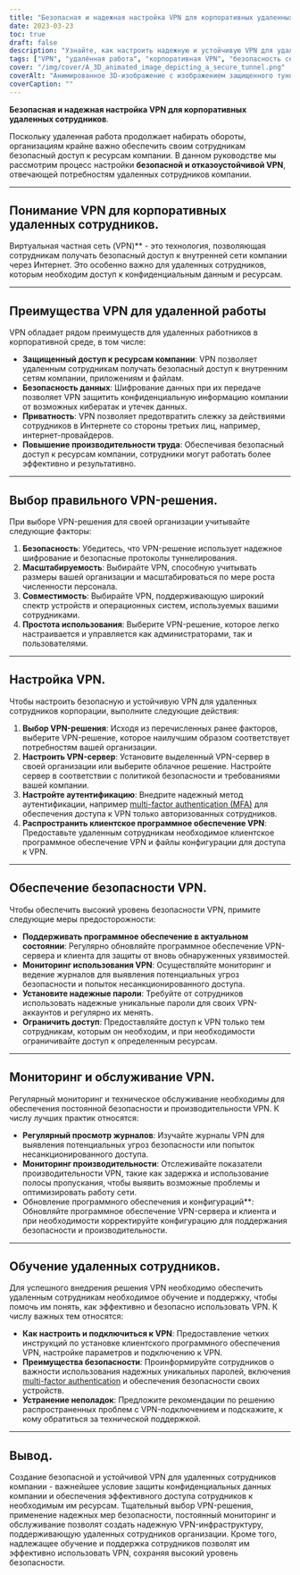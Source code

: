 ```yaml
---
title: "Безопасная и надежная настройка VPN для корпоративных удаленных сотрудников"
date: 2023-03-23
toc: true
draft: false
description: "Узнайте, как настроить надежную и устойчивую VPN для удаленных сотрудников, обеспечив безопасный доступ к ресурсам компании."
tags: ["VPN", "удалённая работа", "корпоративная VPN", "безопасность сети", "шифрование", "протоколы туннелирования", "Настройка VPN", "VPN-сервер", "Безопасность VPN", "Обслуживание VPN", "Мониторинг VPN", "VPN-решение", "аутентификация", "безопасность данных", "конфиденциальность", "производительность", "масштабируемость", "совместимость", "обучение сотрудников", "передовой опыт"]
cover: "/img/cover/A_3D_animated_image_depicting_a_secure_tunnel.png"
coverAlt: "Анимированное 3D-изображение с изображением защищенного туннеля, соединяющего ноутбук удаленного сотрудника со зданием компании, символизирует VPN-соединение. Над туннелем висит значок щита, символизирующий безопасность и устойчивость."
coverCaption: ""
---
```


**Безопасная и надежная настройка VPN для корпоративных удаленных сотрудников**.

Поскольку удаленная работа продолжает набирать обороты, организациям крайне важно обеспечить своим сотрудникам безопасный доступ к ресурсам компании. В данном руководстве мы рассмотрим процесс настройки **безопасной и отказоустойчивой VPN**, отвечающей потребностям удаленных сотрудников компании.

______

## **Понимание VPN для корпоративных удаленных сотрудников**.

Виртуальная частная сеть (VPN)** - это технология, позволяющая сотрудникам получать безопасный доступ к внутренней сети компании через Интернет. Это особенно важно для удаленных сотрудников, которым необходим доступ к конфиденциальным данным и ресурсам.

______

## **Преимущества VPN для удаленной работы**

VPN обладает рядом преимуществ для удаленных работников в корпоративной среде, в том числе:

- **Защищенный доступ к ресурсам компании**: VPN позволяет удаленным сотрудникам получать безопасный доступ к внутренним сетям компании, приложениям и файлам.
- **Безопасность данных**: Шифрование данных при их передаче позволяет VPN защитить конфиденциальную информацию компании от возможных кибератак и утечек данных.
- **Приватность**: VPN позволяет предотвратить слежку за действиями сотрудников в Интернете со стороны третьих лиц, например, интернет-провайдеров.
- **Повышение производительности труда**: Обеспечивая безопасный доступ к ресурсам компании, сотрудники могут работать более эффективно и результативно.

______

## **Выбор правильного VPN-решения**.

При выборе VPN-решения для своей организации учитывайте следующие факторы:

1. **Безопасность**: Убедитесь, что VPN-решение использует надежное шифрование и безопасные протоколы туннелирования.
2. **Масштабируемость**: Выбирайте VPN, способную учитывать размеры вашей организации и масштабироваться по мере роста численности персонала.
3. **Совместимость**: Выбирайте VPN, поддерживающую широкий спектр устройств и операционных систем, используемых вашими сотрудниками.
4. **Простота использования**: Выберите VPN-решение, которое легко настраивается и управляется как администраторами, так и пользователями.

______

## **Настройка VPN**.

Чтобы настроить безопасную и устойчивую VPN для удаленных сотрудников корпорации, выполните следующие действия:

1. **Выбор VPN-решения**: Исходя из перечисленных ранее факторов, выберите VPN-решение, которое наилучшим образом соответствует потребностям вашей организации.
2. **Настроить VPN-сервер**: Установите выделенный VPN-сервер в своей организации или выберите облачное решение. Настройте сервер в соответствии с политикой безопасности и требованиями вашей компании.
3. **Настройте аутентификацию**: Внедрите надежный метод аутентификации, например [multi-factor authentication (MFA)](https://simeononsecurity.ch/articles/what-are-the-diferent-kinds-of-factors-in-mfa/) для обеспечения доступа к VPN только авторизованных сотрудников.
4. **Распространить клиентское программное обеспечение VPN**: Предоставьте удаленным сотрудникам необходимое клиентское программное обеспечение VPN и файлы конфигурации для доступа к VPN.

______

## **Обеспечение безопасности VPN**.

Чтобы обеспечить высокий уровень безопасности VPN, примите следующие меры предосторожности:

- **Поддерживать программное обеспечение в актуальном состоянии**: Регулярно обновляйте программное обеспечение VPN-сервера и клиента для защиты от вновь обнаруженных уязвимостей.
- **Мониторинг использования VPN**: Осуществляйте мониторинг и ведение журналов для выявления потенциальных угроз безопасности и попыток несанкционированного доступа.
- **Установите надежные пароли**: Требуйте от сотрудников использовать надежные уникальные пароли для своих VPN-аккаунтов и регулярно их менять.
- **Ограничить доступ**: Предоставляйте доступ к VPN только тем сотрудникам, которым он необходим, и при необходимости ограничивайте доступ к определенным ресурсам.

______

## **Мониторинг и обслуживание VPN**.

Регулярный мониторинг и техническое обслуживание необходимы для обеспечения постоянной безопасности и производительности VPN. К числу лучших практик относятся:

- **Регулярный просмотр журналов**: Изучайте журналы VPN для выявления потенциальных угроз безопасности или попыток несанкционированного доступа.
- **Мониторинг производительности**: Отслеживайте показатели производительности VPN, такие как задержка и использование полосы пропускания, чтобы выявить возможные проблемы и оптимизировать работу сети.
- Обновление программного обеспечения и конфигураций**: Обновляйте программное обеспечение VPN-сервера и клиента и при необходимости корректируйте конфигурацию для поддержания безопасности и производительности.

______

## **Обучение удаленных сотрудников**.

Для успешного внедрения решения VPN необходимо обеспечить удаленным сотрудникам необходимое обучение и поддержку, чтобы помочь им понять, как эффективно и безопасно использовать VPN. К числу важных тем относятся:

- **Как настроить и подключиться к VPN**: Предоставление четких инструкций по установке клиентского программного обеспечения VPN, настройке параметров и подключению к VPN.
- **Преимущества безопасности**: Проинформируйте сотрудников о важности использования надежных уникальных паролей, включения [multi-factor authentication](https://simeononsecurity.ch/articles/what-are-the-diferent-kinds-of-factors-in-mfa/) и обеспечения безопасности своих устройств.
- **Устранение неполадок**: Предложите рекомендации по решению распространенных проблем с VPN-подключением и подскажите, к кому обратиться за технической поддержкой.

______

## **Вывод**.

Создание безопасной и устойчивой VPN для удаленных сотрудников компании - важнейшее условие защиты конфиденциальных данных компании и обеспечения эффективного доступа сотрудников к необходимым им ресурсам. Тщательный выбор VPN-решения, применение надежных мер безопасности, постоянный мониторинг и обслуживание позволят создать надежную VPN-инфраструктуру, поддерживающую удаленных сотрудников организации. Кроме того, надлежащее обучение и поддержка сотрудников позволят им эффективно использовать VPN, сохраняя высокий уровень безопасности.

